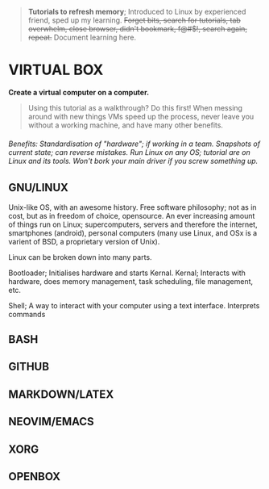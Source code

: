 
> **Tutorials to refresh memory**; Introduced to Linux by experienced friend, sped up my learning. ~~Forget bits, search for tutorials, tab overwhelm, close browser, didn't bookmark, f@#$!, search again, repeat.~~ Document learning here.

VIRTUAL BOX
===========
**Create a virtual computer on a computer.**    

> Using this tutorial as a walkthrough? Do this first! When messing around with new things VMs speed up the process, never leave you without a working machine, and have many other benefits.
###### Benefits: Standardisation of "hardware"; if working in a team. Snapshots of current state; can reverse mistakes. Run Linux on any OS; tutorial are on Linux and its tools. Won't bork your main driver if you screw something up.

## GNU/LINUX

Unix-like OS, with an awesome history. Free software philosophy; not as in cost, but as in freedom of choice, opensource. An ever increasing amount of things run on Linux; supercomputers, servers and therefore the internet, smartphones (android), personal computers (many use Linux, and OSx is a varient of BSD, a proprietary version of Unix).

Linux can be broken down into many parts.

Bootloader; Initialises hardware and starts Kernal.
Kernal; Interacts with hardware, does memory management, task scheduling, file management, etc.

Shell; A way to interact with your computer using a text interface. Interprets commands



## BASH


## GITHUB


## MARKDOWN/LATEX


## NEOVIM/EMACS


## XORG


## OPENBOX







